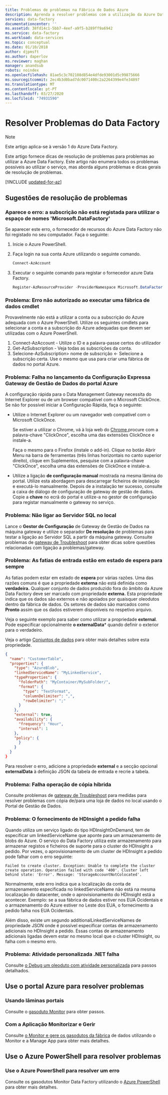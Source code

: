 ```yaml
---
title: Problemas de problemas na Fábrica de Dados Azure
description: Aprenda a resolver problemas com a utilização da Azure Data Factory.
services: data-factory
documentationcenter: ''
ms.assetid: 38fd14c1-5bb7-4eef-a9f5-b289ff9a6942
ms.service: data-factory
ms.workload: data-services
ms.topic: conceptual
ms.date: 01/10/2018
author: djpmsft
ms.author: daperlov
ms.reviewer: maghan
manager: anandsub
robots: noindex
ms.openlocfilehash: 81ae5c3c702108d854e4dfde93001d5c99875666
ms.sourcegitcommit: 2ec4b3d0bad7dc0071400c2a2264399e4fe34897
ms.translationtype: MT
ms.contentlocale: pt-PT
ms.lasthandoff: 03/27/2020
ms.locfileid: "74931590"
---
```

# <a name="troubleshoot-data-factory-issues"></a>Resolver Problemas do Data Factory
> [!NOTE]
> Este artigo aplica-se à versão 1 do Azure Data Factory. 

Este artigo fornece dicas de resolução de problemas para problemas ao utilizar a Azure Data Factory. Este artigo não enumera todos os problemas possíveis ao utilizar o serviço, mas aborda alguns problemas e dicas gerais de resolução de problemas.   

[!INCLUDE [updated-for-az](../../../includes/updated-for-az.md)]

## <a name="troubleshooting-tips"></a>Sugestões de resolução de problemas
### <a name="error-the-subscription-is-not-registered-to-use-namespace-microsoftdatafactory"></a>Aparece o erro: a subscrição não está registada para utilizar o espaço de nomes 'Microsoft.DataFactory'
Se aparecer este erro, o fornecedor de recursos do Azure Data Factory não foi registado no seu computador. Faça o seguinte:

1. Inicie o Azure PowerShell.
2. Faça login na sua conta Azure utilizando o seguinte comando.

    ```powershell
    Connect-AzAccount
    ```
3. Executar o seguinte comando para registar o fornecedor azure Data Factory.

    ```powershell        
    Register-AzResourceProvider -ProviderNamespace Microsoft.DataFactory
    ```

### <a name="problem-unauthorized-error-when-running-a-data-factory-cmdlet"></a>Problema: Erro não autorizado ao executar uma fábrica de dados cmdlet
Provavelmente não está a utilizar a conta ou a subscrição do Azure adequada com o Azure PowerShell. Utilize os seguintes cmdlets para selecionar a conta e a subscrição do Azure adequadas que devem ser utilizadas com o Azure PowerShell.

1. Connect-AzAccount - Utilize o ID e a palavra-passe certos do utilizador
2. Get-AzSubscription - Veja todas as subscrições da conta.
3. Selecione-AzSubscription&gt; nome de subscrição &lt;- Selecione a subscrição certa. Use o mesmo que usa para criar uma fábrica de dados no portal Azure.

### <a name="problem-fail-to-launch-data-management-gateway-express-setup-from-azure-portal"></a>Problema: Falha no lançamento da Configuração Expressa Gateway de Gestão de Dados do portal Azure
A configuração rápida para o Data Management Gateway necessita do Internet Explorer ou de um browser compatível com o Microsoft ClickOnce. Se não for possível iniciar a Configuração Rápida, faça o seguinte:

* Utilize o Internet Explorer ou um navegador web compatível com o Microsoft ClickOnce.

    Se estiver a utilizar o Chrome, vá à loja web do [Chrome,](https://chrome.google.com/webstore/)procure com a palavra-chave "ClickOnce", escolha uma das extensões ClickOnce e instale-a.

    Faça o mesmo para o Firefox (instale o add-in). Clique no botão Abrir Menu na barra de ferramentas (três linhas horizontais no canto superior direito), clique em Suplementos, pesquise com a palavra-chave "ClickOnce", escolha uma das extensões de ClickOnce e instale-a.
* Utilize a ligação **de configuração manual** mostrada na mesma lâmina do portal. Utilize esta abordagem para descarregar ficheiros de instalação e executá-lo manualmente. Depois de a instalação ter sucesso, consulte a caixa de diálogo de configuração de gateway de gestão de dados. Copie a **chave** no ecrã do portal e utilize-a no gestor de configuração para registar manualmente o gateway no serviço.  

### <a name="problem-fail-to-connect-to-on-premises-sql-server"></a>Problema: Não ligar ao Servidor SQL no local
Lance o **Gestor de Configuração** de Gateway de Gestão de Dados na máquina gateway e utilize o separador **De resolução** de problemas para testar a ligação ao Servidor SQL a partir da máquina gateway. Consulte problemas de [gateway de Troubleshoot](data-factory-data-management-gateway.md#troubleshooting-gateway-issues) para obter dicas sobre questões relacionadas com ligação a problemas/gateway.   

### <a name="problem-input-slices-are-in-waiting-state-for-ever"></a>Problema: As fatias de entrada estão em estado de espera para sempre
As fatias podem estar em estado de **espera** por várias razões. Uma das razões comuns é que a propriedade **externa** não está definida como **verdadeira.** Qualquer conjunto de dados produzido fora do âmbito da Azure Data Factory deve ser marcado com propriedade **externa.** Esta propriedade indica que os dados são externos e não apoiados por quaisquer oleodutos dentro da fábrica de dados. Os setores de dados são marcados como **Pronto** assim que os dados estiverem disponíveis no respetivo arquivo.

Veja o seguinte exemplo para saber como utilizar a propriedade **external**. Pode especificar opcionalmente **o externalData*** quando definir o exterior para o verdadeiro.

Veja o artigo [Conjuntos de dados](data-factory-create-datasets.md) para obter mais detalhes sobre esta propriedade.

```json
{
  "name": "CustomerTable",
  "properties": {
    "type": "AzureBlob",
    "linkedServiceName": "MyLinkedService",
    "typeProperties": {
      "folderPath": "MyContainer/MySubFolder/",
      "format": {
        "type": "TextFormat",
        "columnDelimiter": ",",
        "rowDelimiter": ";"
      }
    },
    "external": true,
    "availability": {
      "frequency": "Hour",
      "interval": 1
    },
    "policy": {
      }
    }
  }
}
```

Para resolver o erro, adicione a propriedade **external** e a secção opcional **externalData** à definição JSON da tabela de entrada e recrie a tabela.

### <a name="problem-hybrid-copy-operation-fails"></a>Problema: Falha operação de cópia híbrida
Consulte problemas de [gateway de Troubleshoot](data-factory-data-management-gateway.md#troubleshooting-gateway-issues) para medidas para resolver problemas com cópia de/para uma loja de dados no local usando o Portal de Gestão de Dados.

### <a name="problem-on-demand-hdinsight-provisioning-fails"></a>Problema: O fornecimento de HDInsight a pedido falha
Quando utiliza um serviço ligado do tipo HDInsightOnDemand, tem de especificar um linkedServiceName que aponte para um armazenamento de blobs do Azure. O serviço do Data Factory utiliza este armazenamento para armazenar registos e ficheiros de suporte para o cluster do HDInsight a pedido.  Por vezes, o aprovisionamento de um cluster de HDInsight a pedido pode falhar com o erro seguinte:

```
Failed to create cluster. Exception: Unable to complete the cluster create operation. Operation failed with code '400'. Cluster left behind state: 'Error'. Message: 'StorageAccountNotColocated'.
```

Normalmente, este erro indica que a localização da conta de armazenamento especificada no linkedServiceName não está na mesma localização do datacenter, onde o aprovisionamento do HDInsight está a acontecer. Exemplo: se a sua fábrica de dados estiver nos EUA Ocidentais e o armazenamento do Azure estiver no Leste dos EUA, o fornecimento a pedido falha nos EUA Ocidentais.

Além disso, existe um segundo additionalLinkedServiceNames de propriedade JSON onde é possível especificar contas de armazenamento adicionais no HDInsight a pedido. Essas contas de armazenamento adicionais ligadas devem estar no mesmo local que o cluster HDInsight, ou falha com o mesmo erro.

### <a name="problem-custom-net-activity-fails"></a>Problema: Atividade personalizada .NET falha
Consulte [o Debug um oleoduto com atividade personalizada](data-factory-use-custom-activities.md#troubleshoot-failures) para passos detalhados.

## <a name="use-azure-portal-to-troubleshoot"></a>Use o portal Azure para resolver problemas
### <a name="using-portal-blades"></a>Usando lâminas portais
Consulte o [gasoduto Monitor](data-factory-monitor-manage-pipelines.md) para obter passos.

### <a name="using-monitor-and-manage-app"></a>Com a Aplicação Monitorizar e Gerir
Consulte [o Monitor e gere os gasodutos da fábrica](data-factory-monitor-manage-app.md) de dados utilizando o Monitor e a Manage App para obter mais detalhes.

## <a name="use-azure-powershell-to-troubleshoot"></a>Use o Azure PowerShell para resolver problemas
### <a name="use-azure-powershell-to-troubleshoot-an-error"></a>Use o Azure PowerShell para resolver um erro
Consulte os gasodutos Monitor Data Factory utilizando o [Azure PowerShell](data-factory-monitor-manage-pipelines.md) para obter mais detalhes.

[adfgetstarted]: data-factory-copy-data-from-azure-blob-storage-to-sql-database.md
[use-custom-activities]: data-factory-use-custom-activities.md
[troubleshoot]: data-factory-troubleshoot.md
[developer-reference]: https://go.microsoft.com/fwlink/?LinkId=516908
[cmdlet-reference]: https://go.microsoft.com/fwlink/?LinkId=517456
[json-scripting-reference]: https://go.microsoft.com/fwlink/?LinkId=516971

[azure-portal]: https://portal.azure.com/

[image-data-factory-troubleshoot-with-error-link]: ./media/data-factory-troubleshoot/DataFactoryWithErrorLink.png

[image-data-factory-troubleshoot-datasets-with-errors-blade]: ./media/data-factory-troubleshoot/DatasetsWithErrorsBlade.png

[image-data-factory-troubleshoot-table-blade-with-problem-slices]: ./media/data-factory-troubleshoot/TableBladeWithProblemSlices.png

[image-data-factory-troubleshoot-activity-run-with-error]: ./media/data-factory-troubleshoot/ActivityRunDetailsWithError.png

[image-data-factory-troubleshoot-dataslice-blade-with-active-runs]: ./media/data-factory-troubleshoot/DataSliceBladeWithActivityRuns.png

[image-data-factory-troubleshoot-walkthrough2-with-errors-link]: ./media/data-factory-troubleshoot/Walkthrough2WithErrorsLink.png

[image-data-factory-troubleshoot-walkthrough2-datasets-with-errors]: ./media/data-factory-troubleshoot/Walkthrough2DataSetsWithErrors.png

[image-data-factory-troubleshoot-walkthrough2-table-with-problem-slices]: ./media/data-factory-troubleshoot/Walkthrough2TableProblemSlices.png

[image-data-factory-troubleshoot-walkthrough2-slice-activity-runs]: ./media/data-factory-troubleshoot/Walkthrough2DataSliceActivityRuns.png

[image-data-factory-troubleshoot-activity-run-details]: ./media/data-factory-troubleshoot/Walkthrough2ActivityRunDetails.png
